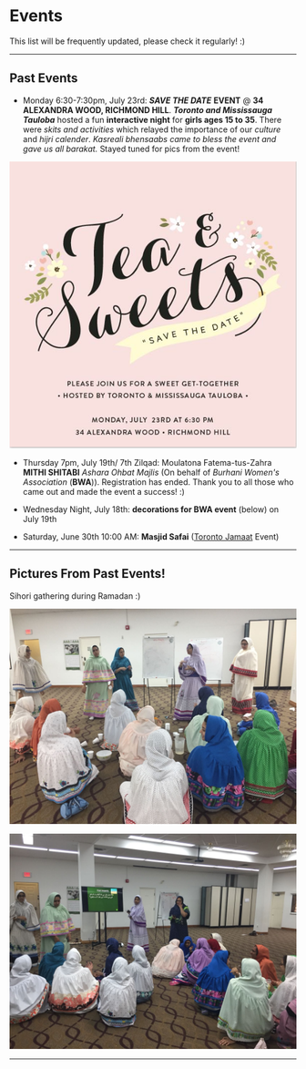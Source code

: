 # Events 

This list will be frequently updated, please check it regularly! :) 



* * *


## Past Events 

*   Monday 6:30-7:30pm, July 23rd: ***SAVE THE DATE*** **EVENT** @ **34 ALEXANDRA WOOD, RICHMOND HILL**. ***Toronto and Mississauga Tauloba*** hosted a fun **interactive night** for **girls ages 15 to 35**. There were *skits and activities* which relayed the importance of our *culture* and *hijri calender*. *Kasreali bhensaabs came to bless the event and gave us all barakat.* Stayed tuned for pics from the event! 

![evite3](evite3.jpeg)


*   Thursday 7pm, July 19th/ 7th Zilqad: Moulatona Fatema-tus-Zahra **MITHI SHITABI** *Ashara Ohbat Majlis* (On behalf of *Burhani Women's Association* (**BWA**)). Registration has ended. Thank you to all those who came out and made the event a success! :)

*   Wednesday Night, July 18th: **decorations for BWA event** (below) on July 19th

*   Saturday, June 30th 10:00 AM: **Masjid Safai** (<a href="https://www.torontojamat.com">Toronto Jamaat</a> Event)


* * *


## Pictures From Past Events! 

Sihori gathering during Ramadan :) 

![sihoriramadan](sihoriparty.png)

![sihorione](sihoriparty2.png)

* * *
